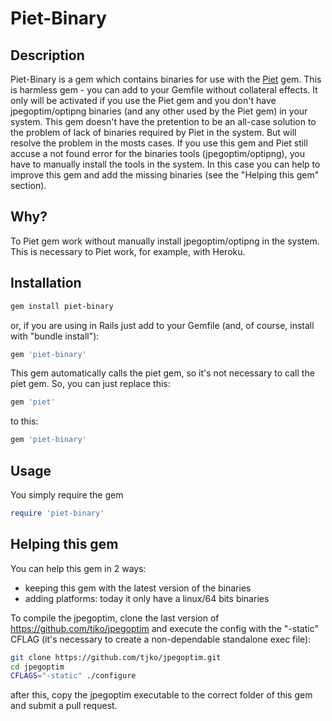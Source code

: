 Piet-Binary
===========

Description
-----------

Piet-Binary is a gem which contains binaries for use with the [Piet](https://github.com/albertbellonch/piet) gem.
This is harmless gem - you can add to your Gemfile without collateral effects. It only will be activated if you use the Piet gem and you don't have jpegoptim/optipng binaries (and any other used by the Piet gem) in your system.
This gem doesn't have the pretention to be an all-case solution to the problem of lack of binaries required by Piet in the system. But will resolve the problem in the mosts cases. If you use this gem and Piet still accuse a not found error for the binaries tools (jpegoptim/optipng), you have to manually install the tools in the system. In this case you can help to improve this gem and add the missing binaries (see the "Helping this gem" section).


Why?
----

To Piet gem work without manually install jpegoptim/optipng in the system. This is necessary to Piet work, for example, with Heroku.


Installation
------------

```bash
gem install piet-binary
```

or, if you are using in Rails just add to your Gemfile (and, of course, install with "bundle install"):

```ruby
gem 'piet-binary'
```

This gem automatically calls the piet gem, so it's not necessary to call the piet gem. So, you can just replace this:
```ruby
gem 'piet'
```
to this:
```ruby
gem 'piet-binary'
```


Usage
-----

You simply require the gem

```ruby
require 'piet-binary'
```


Helping this gem
----------------

You can help this gem in 2 ways:
* keeping this gem with the latest version of the binaries
* adding platforms: today it only have a linux/64 bits binaries

To compile the jpegoptim, clone the last version of https://github.com/tjko/jpegoptim and execute the config with the "-static" CFLAG (it's necessary to create a non-dependable standalone exec file):

```bash
git clone https://github.com/tjko/jpegoptim.git
cd jpegoptim
CFLAGS="-static" ./configure
```
after this, copy the jpegoptim executable to the correct folder of this gem and submit a pull request.